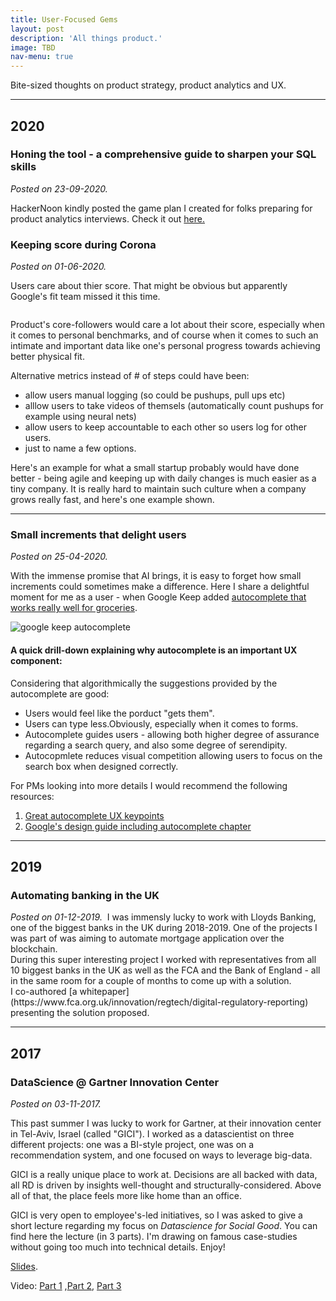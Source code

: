 ```yaml
---
title: User-Focused Gems
layout: post
description: 'All things product.'
image: TBD
nav-menu: true
---
```



Bite-sized thoughts on product strategy, product analytics and UX.

---------------------------------------------------------------
<h2>2020</h2>

<h3>Honing the tool - a comprehensive guide to sharpen your SQL skills</h3>
<i>Posted on 23-09-2020.</i>

HackerNoon kindly posted the game plan I created for folks preparing for product analytics interviews.
Check it out [here.](https://hackernoon.com/an-essential-plan-to-get-your-sql-knowledge-ready-for-interviews-xc3a3te0)


<h3>Keeping score during Corona</h3>
<i>Posted on 01-06-2020.</i>

Users care about thier score. That might be obvious but apparently Google's fit team missed it this time.

<span class="image right imagerightblog">
<img src="{% link /assets/images/2020-04-25_google_fit_corona.jpg %}" alt="">
</span>

Product's core-followers would care a lot about their score, especially when it comes to personal benchmarks, and of course when it comes to such an intimate and important data like one's personal progress towards achieving better physical fit.

Alternative  metrics instead of # of steps could have been:
* allow users manual logging (so could be pushups, pull ups etc)
* alllow users to take videos of themsels (automatically count pushups for example using neural nets)
* allow users to keep accountable to each other so users log for other users.
* just to name a few options. 

Here's an example for what a small startup probably would have done better - being agile and keeping up with daily changes is much easier as a tiny company. It is really hard to maintain such culture when a company grows really fast, and here's one example shown.


---------------------------------------------------------------
<h3>Small increments that delight users</h3>
<i>Posted on 25-04-2020.</i>

With the immense promise that AI brings, it is easy to forget how small increments could sometimes make a difference. Here I share a delightful moment for me as a user - when Google Keep added [autocomplete that works really well for groceries](https://www.forbes.com/sites/anthonykarcz/2016/06/02/google-keep-auto-complete/#343cddcf72a5). 

<img src="{% link /assets/images/2020-04-25google_keep.png %}" alt="google keep autocomplete" style="max-width:50%;">

<h4>A quick drill-down explaining why autocomplete is an important UX component:</h4>
Considering that algorithmically the suggestions provided by the autocomplete are good:

* Users would feel like the porduct "gets them".
* Users can type less.Obviously, especially when it comes to forms.
* Autocomplete guides users - allowing both higher degree of assurance regarding a search query, and also some degree of serendipity.
* Autocopmlete reduces visual competition allowing users to focus on the search box when designed correctly.

For PMs looking into more details I would recommend the following resources:
1. [Great autocomplete UX keypoints](https://baymard.com/blog/autocomplete-design)
2. [Google's design guide including autocomplete chapter](https://services.google.com/fh/files/events/pdf_auto_healthcare_playbook.pdf)

---------------------------------------------------------------
<h2>2019 </h2>
<h3>Automating banking in the UK</h3>
<i>Posted on 01-12-2019.</i>

<span class="image right">
<img src="{% link /assets/images/lloyds.png %}" alt="">
</span>
I was immensly lucky to work with Lloyds Banking, one of the biggest banks in the UK during 2018-2019. One of the projects I was part of was aiming to automate mortgage application over the blockchain. 
<br>  
During this super interesting project I worked with representatives from all 10 biggest banks in the UK as well as the FCA and the Bank of England - all in the same room for a couple of months to come up with a solution.
<br>  
I co-authored [a whitepaper](https://www.fca.org.uk/innovation/regtech/digital-regulatory-reporting) presenting the solution proposed.
<br>

---------------------------------------------------------------
<h2>2017 </h2>
<h3>DataScience @ Gartner Innovation Center</h3>
<i>Posted on 03-11-2017.</i>


This past summer I was lucky to work for Gartner, at their innovation center in Tel-Aviv, Israel (called "GICI"). I worked as a datascientist on three different projects: one was a BI-style project, one was on a recommendation system, and one focused on ways to leverage big-data.

GICI is a really unique place to work at. Decisions are all backed with data, all RD is driven by insights well-thought and structurally-considered. Above all of that, the place feels more like home than an office.

GICI is very open to employee's-led initiatives, so I was asked to give a short lecture regarding my focus on _Datascience for Social Good_.
You can find here the lecture (in 3 parts). I'm drawing on famous case-studies without going too much into technical details. Enjoy!

[Slides](https://prezi.com/view/nYhNk9VbloI4GQgxNpnY/).

Video: [Part 1](https://youtu.be/Lz43xL5Zy9I) ,[Part 2](https://youtu.be/XAizq4fZNwc), [Part 3](https://youtu.be/hjvTLD9zV6g)



